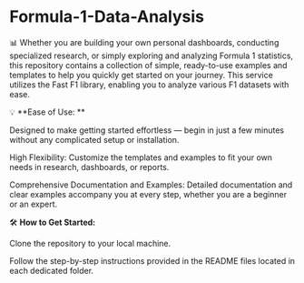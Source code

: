 # Formula-1-Data-Analysis

📊 Whether you are building your own personal dashboards, conducting specialized research, or simply exploring and analyzing Formula 1 statistics, this repository contains a collection of simple, ready-to-use examples and templates to help you quickly get started on your journey.
This service utilizes the Fast F1 library, enabling you to analyze various F1 datasets with ease.


💡 **Ease of Use: **

Designed to make getting started effortless — begin in just a few minutes without any complicated setup or installation.

High Flexibility: Customize the templates and examples to fit your own needs in research, dashboards, or reports.

Comprehensive Documentation and Examples: Detailed documentation and clear examples accompany you at every step, whether you are a beginner or an expert.

🛠️ **How to Get Started:**

Clone the repository to your local machine.

Follow the step-by-step instructions provided in the README files located in each dedicated folder.
